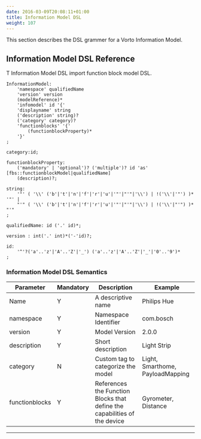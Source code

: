 ```yaml
---
date: 2016-03-09T20:08:11+01:00
title: Information Model DSL
weight: 107
--- 
```

This section describes the DSL grammer for a Vorto Information Model.
<!--more-->

## Information Model DSL Reference

T
Information Model DSL import function block model DSL.

    InformationModel:
        'namespace' qualifiedName
        'version' version
        (modelReference)*
        'infomodel' id '{'
        'displayname' string
        ('description' string)?
        ('category' category)?
        'functionblocks' '{'
            (functionblockProperty)*
        '}'
    ;

    category:id;

    functionblockProperty: 
    	('mandatory' | 'optional')? ('multiple')? id 'as' [fbs::functionblockModel|qualifiedName]
        (description)?;

    string:
        '"' ( '\\' ('b'|'t'|'n'|'f'|'r'|'u'|'"'|"'"|'\\') | !('\\'|'"') )* '"' |
        "'" ( '\\' ('b'|'t'|'n'|'f'|'r'|'u'|'"'|"'"|'\\') | !('\\'|"'") )* "'"
    ;

    qualifiedName: id ('.' id)*;

    version : int('.' int)*('-'id)?;

    id:
        '^'?('a'..'z'|'A'..'Z'|'_') ('a'..'z'|'A'..'Z'|'_'|'0'..'9')*
    ;

### Information Model DSL Semantics

<table class="table table-bordered">
<thead>
  <tr>
    <th>Parameter</th>
    <th>Mandatory</th>
    <th>Description</th>
    <th>Example</th>
  </tr>
  </thead>
  <tbody>
  <tr>
    <td>Name</td>
    <td>Y</td>
    <td>A descriptive name</td>
    <td>Philips Hue</td>
  </tr>
  <tr>
    <td>namespace</td>
    <td>Y</td>
    <td>Namespace Identifier </td>
    <td>com.bosch</td>
  </tr>
  <tr>
    <td>version</td>
    <td>Y</td>
    <td>Model Version</td>
    <td>2.0.0</td>
  </tr>
  <tr>
    <td>description</td>
    <td>Y</td>
    <td>Short description</td>
    <td>Light Strip</td>
  </tr>
  <tr>
    <td>category</td>
    <td>N</td>
    <td>Custom tag to categorize the model</td>
    <td>Light, Smarthome, PayloadMapping</td>
  </tr>
  <tr>
    <td>functionblocks</td>
    <td>Y</td>
    <td>References the Function Blocks that define the capabilities of the device</td>
    <td>Gyrometer, Distance</td>
  </tr>
  </tbody>
</table>

-------------------------------------------